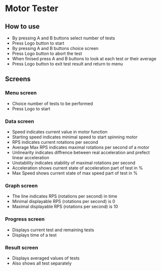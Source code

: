 # Motor Tester

## How to use
* By pressing A and B buttons select number of tests
* Press Logo button to start
* By pressing A and B buttons choice screen
* Press Logo button to abort the test
* When finised press A and B buttons to look at each test or their average
* Press Logo button to exit test result and return to menu

## Screens
### Menu screen
* Choice number of tests to be performed
* Press Logo to start

### Data screen
* Speed indicates current value in motor function
* Starting speed indicates minimal speed to start spinning motor
* RPS indicates current rotations per second
* Average Max RPS indicates maximal rotations per second of a motor
* Unlinearity indicates diffrence between real acceleration and prefect linear acceleration
* Unstability indicates stability of maximal rotations per second
* Acceleration shows current state of acceleration part of test in %
* Max Speed shows current state of max speed part of test in %

### Graph screen
* The line indicates RPS (rotations per second) in time
* Minimal displayable RPS (rotations per second) is 0
* Maximal displayable RPS (rotations per second) is 10

### Progress screen
* Displays current test and remaining tests
* Displays time of a test

### Result screen
* Displays averaged values of tests
* Also shows all test separately